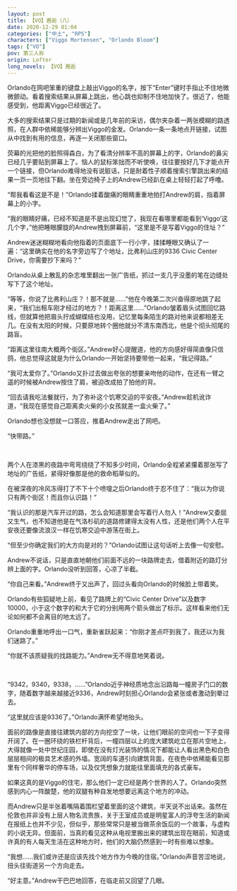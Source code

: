 ```yaml
---
layout: post
title: 【VO】邂逅（八）
date: 2020-12-29 01:04
categories: ["中土", "RPS"]
characters: ["Viggo Mortensen", "Orlando Bloom"]
tags: ["VO"]
pov: 第三人称
origin: Lofter
long_novels: 【VO】邂逅
---
```


Orlando在网吧笨重的键盘上敲出Viggo的名字，按下“Enter”键时手指止不住地微微颤动。看着搜索结果从屏幕上跳出，他心跳也抑制不住地加快了。很近了，他能感受到，他距离Viggo已经很近了。

大多的搜索结果只是过期的新闻或是几年前的采访，偶尔夹杂着一两张模糊的路透照，在人群中依稀能够分辨出Viggo的金发。Orlando一条一条地点开链接，试图从中找到有用的信息，再逐一关闭那些窗口。

荧幕的光把他的脸照得森白，为了看清分辨率不高的屏幕上的字，Orlando的鼻尖已经几乎要贴到屏幕上了。恼人的鼠标笨拙而不听使唤，往往要按好几下才能点开一个链接，但Orlando难得地没有说脏话，只是耐着性子顺着搜索引擎跳出来的结果一页一页地往下翻。坐在旁边椅子上的Andrew已经趴在桌上轻轻打起了呼噜。

“帮我看看这是不是！”Orlando揉着酸痛的眼睛重重地拍打Andrew的肩，指着屏幕上的小字。

“我的眼睛好痛，已经不知道是不是出现幻觉了，我现在看哪里都能看到‘Viggo’这几个字，”他把睡眼朦胧的Andrew拽到屏幕前，“这里是不是写着Viggo的住址？”

Andrew迷迷糊糊地看向他指着的页面底下一行小字，揉揉睡眼又确认了一遍：“这里确实在他的名字旁边写了个地址，比弗利山庄的9336 Civic Center Drive，你需要抄下来吗？”

Orlando从桌上散乱的杂志堆里翻出一张广告纸，抓过一支几乎没墨的笔在边缝处写下了这个地址。

“等等，你说了比弗利山庄？！那不就是……”他在今晚第二次兴奋得原地跳了起来，“我们出租车刚才经过的地方？！距离这里……”Orlando皱着眉头试图回忆路线，但就算他把眉头拧成蝴蝶结也没用，记忆里每条陌生的路对他来说都相差无几。在没有太阳的时候，只要原地转个圈他就分不清东南西北，他是个彻头彻尾的路盲。

“距离这里往南大概两个街区。”Andrew好心提醒道，他的方向感好得简直像只信鸽，他总觉得这就是为什么Orlando一开始坚持要带他一起来，“我记得路。”

“我可太爱你了。”Orlando又扑过去做出夸张的想要亲吻他的动作，在还有一臂之遥的时候被Andrew按住了肩，被迫改成拍了拍他的背。

“回去请我吃法餐就行，为了弥补这个饥寒交迫的平安夜。”Andrew趁机讹诈道，“我现在感觉自己距离卖火柴的小女孩就差一盒火柴了。”

Orlando想也没想就一口答应，推着Andrew走出了网吧。

“快带路。”

<br>

两个人在漆黑的夜路中弯弯绕绕了不知多少时间，Orlando全程紧紧攥着那张写了地址的广告纸，紧得好像那是他的救命稻草似的。

在被深夜的冷风冻得打了不下十个喷嚏之后Orlando终于忍不住了：“我以为你说只有两个街区！而且你认识路！”

“我认识的那是汽车开过的路，怎么会知道那里会写着行人勿入！”Andrew又委屈又生气，也不知道他是在气洛杉矶的道路修建得太没有人性，还是他们两个人在平安夜还要像流浪汉一样在饥寒交迫中游荡在街上。

“但至少你确定我们的大方向是对的？”Orlando试图让这句话听上去像一句安慰。

Andrew不说话，只是直直地朝他们前面不远的一块路牌走去，借着附近的路灯分辨上面的字。Orlando没听到回答，心凉了半截。

“你自己来看。”Andrew终于又出声了，回过头看向Orlando的时候脸上带着笑。

Orlando有些狐疑地上前，看见了路牌上的“Civic Center Drive”以及数字10000，小于这个数字的和大于它的分别用两个箭头做出了标示。这样看来他们无论如何都不会离目的地太远了。

Orlando重重地呼出一口气，重新雀跃起来：“你刚才差点吓到我了，我还以为我们迷路了。”

“你就不该质疑我的找路能力。”Andrew无不得意地笑着说。

<br>

“9342，9340，9338，……”Orlando近乎神经质地念出沿路每一幢房子门口的数字，随着数字越来越接近9336，Andrew时刻担心Orlando会紧张或者激动到晕过去。

“这里就应该是9336了。”Orlando满怀希望地抬头。

面前的路像是直接往建筑内部的方向挖空了一块，让他们眼前的空间也一下子变得开阔了。在一圈环绕的铁栏杆背后，一幢四层以上的庞大建筑屹立在那片空地上，大得就像一处中世纪庄园，即使在没有灯光装饰的情况下都能让人看出黑色和白色层层相间的极具艺术感的外墙。宽阔的车道引向建筑背面，在夜色中依稀能看见那里有个同样奢华的停车场，以及仅凭想象力就能往里面填充的各式豪车。

如果这真的是Viggo的住宅，那么他们一定已经是两个世界的人了。Orlando突然感到内心一阵酸楚，他的双腿有种自发地想要远离这个地方的冲动。

而Andrew只是半张着嘴隔着围栏望着里面的这个建筑，半天说不出话来。虽然在伦敦也并非没有上层人物名流贵族，关于王室成员或是明星富人的浮夸生活的新闻在报纸上也并不少见，但似乎，那些常常只是被当做茶余饭后的一个故事，与虚构的小说无异。但面前，当真的看见这种从电视里搬出来的建筑出现在眼前，知道或许真的有人每天生活在这种地方时，他们的大脑仍然感到一时有些难以想象。

“我想……我们或许还是应该先找个地方作为今晚的住宿。”Orlando声音苦涩地说，扭头往街道另一个方向走去。

“好主意。”Andrew干巴巴地回答，在临走前又回望了几眼。
